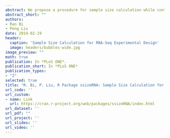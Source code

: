 ```yaml
---
abstract: We propose a procedure for sample size calculation while controlling false discovery rate for RNA-seq experimental design. Our procedure depends on the Voom method proposed for RNA-seq data analysis by Law et al. (2014) <doi:10.1186/gb-2014-15-2-r29> and the sample size calculation method proposed for microarray experiments by Liu and Hwang (2007) <doi:10.1093/bioinformatics/btl664>. We develop a set of functions that calculates appropriate sample sizes for two-sample t-test for RNA-seq experiments with fixed or varied set of parameters. The outputs also contain a plot of power versus sample size, a table of power at different sample sizes, and a table of critical test values at different sample sizes. To install this package, please use 'source("http://bioconductor.org/biocLite.R"); biocLite("ssizeRNA")'.
abstract_short: ""
authors:
- Ran Bi
- Peng Liu
date: 2019-02-19
header:
  caption: 'Sample Size Calculation for RNA-Seq Experimental Design'
  image: headers/bubbles-wide.jpg
image_preview: ""
math: true
publication: In *PLoS ONE*.
publication_short: In *PLoS ONE*
publication_types:
- "2"
selected: true
title: "R. Bi, P. Liu, R Package ssizeRNA: Sample Size Calculation for RNA-Seq Experimental Design"
url_code: ''
url_custom:
- name: Link
  url: https://cran.r-project.org/web/packages/ssizeRNA/index.html
url_dataset: ''
url_pdf: ""
url_project: ''
url_slides: ''
url_video: ''
---
```


